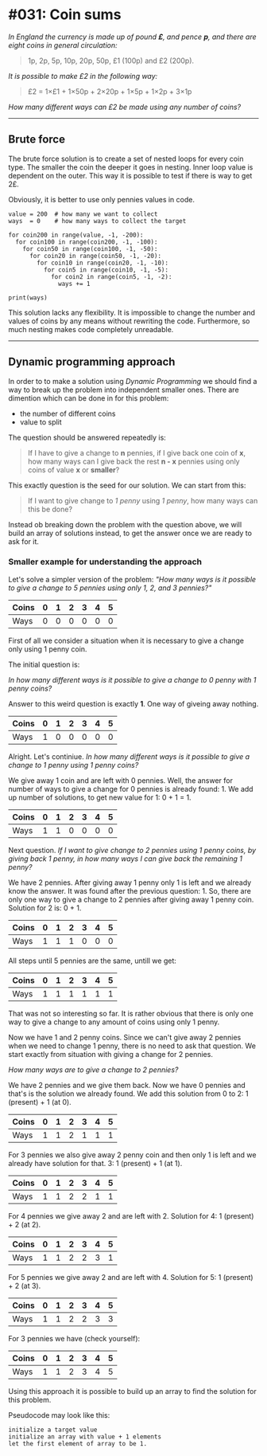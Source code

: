 # #031: Coin sums

*In England the currency is made up of pound **£**, and pence **p**, and there are eight coins in general circulation:*

> 1p, 2p, 5p, 10p, 20p, 50p, £1 (100p) and £2 (200p).

*It is possible to make £2 in the following way:*

> £2 = 1×£1 + 1×50p + 2×20p + 1×5p + 1×2p + 3×1p

*How many different ways can £2 be made using any number of coins?*

---

## Brute force

The brute force solution is to create a set of nested loops for every coin type. The smaller the coin the deeper it goes in nesting. Inner loop value is dependent on the outer. This way it is possible to test if there is way to get 2£.

Obviously, it is better to use only pennies values in code.

```
value = 200  # how many we want to collect
ways  = 0    # how many ways to collect the target

for coin200 in range(value, -1, -200):
  for coin100 in range(coin200, -1, -100):
    for coin50 in range(coin100, -1, -50):
      for coin20 in range(coin50, -1, -20):
        for coin10 in range(coin20, -1, -10):
          for coin5 in range(coin10, -1, -5):
            for coin2 in range(coin5, -1, -2):
              ways += 1

print(ways)
```

This solution lacks any flexibility. It is impossible to change the number and values of coins by any means without rewriting the code. Furthermore, so much nesting makes code completely unreadable.

---

## Dynamic programming approach

In order to to make a solution using *Dynamic Programming* we should find a way to break up the problem into independent smaller ones. There are dimention which can be done in for this problem:

- the number of different coins
- value to split

The question should be answered repeatedly is:

> If I have to give a change to **n** pennies, if I give back one coin of **x**, how many ways can I give back the rest **n - x** pennies using only coins of value **x** or **smaller**?

This exactly question is the seed for our solution. We can start from this:

> If I want to give change to *1 penny* using *1 penny*, how many ways can this be done?

Instead ob breaking down the problem with the question above, we will build an array of solutions instead, to get the answer once we are ready to ask for it.

### Smaller example for understanding the approach

Let's solve a simpler version of the problem: *"How many ways is it possible to give a change to 5 pennies using only 1, 2, and 3 pennies?"*

| Coins | 0 | 1 | 2 | 3 | 4 | 5 |
| ----- |---|---|---|---|---|---|
| Ways  | 0 | 0 | 0 | 0 | 0 | 0 |

First of all we consider a situation when it is necessary to give a change only using 1 penny coin. 

The initial question is:

*In how many different ways is it possible to give a change to 0 penny with 1 penny coins?*

Answer to this weird question is exactly **1**. One way of giveing away nothing. 

| Coins | 0 | 1 | 2 | 3 | 4 | 5 |
| ----- |---|---|---|---|---|---|
| Ways  | 1 | 0 | 0 | 0 | 0 | 0 |

Alright. Let's continiue. *In how many different ways is it possible to give a change to 1 penny using 1 penny coins?*

We give away 1 coin and are left with 0 pennies. Well, the answer for number of ways to give a change for 0 pennies is already found: 1. We add up number of solutions, to get new value for 1: 0 + 1 = 1.

| Coins | 0 | 1 | 2 | 3 | 4 | 5 |
| ----- |---|---|---|---|---|---|
| Ways  | 1 | 1 | 0 | 0 | 0 | 0 |

Next question. *If I want to give change to 2 pennies using 1 penny coins, by giving back 1 penny, in how many ways I can give back the remaining 1 penny?*

We have 2 pennies. After giving away 1 penny only 1 is left and we already know the answer. It was found after the previous question: 1. So, there are only one way to give a change to 2 pennies after giving away 1 penny coin. Solution for 2 is: 0 + 1.

| Coins | 0 | 1 | 2 | 3 | 4 | 5 |
| ----- |---|---|---|---|---|---|
| Ways  | 1 | 1 | 1 | 0 | 0 | 0 |

All steps until 5 pennies are the same, untill we get:

| Coins | 0 | 1 | 2 | 3 | 4 | 5 |
| ----- |---|---|---|---|---|---|
| Ways  | 1 | 1 | 1 | 1 | 1 | 1 |

That was not so interesting so far. It is rather obvious that there is only one way to give a change to any amount of coins using only 1 penny.

Now we have 1 and 2 penny coins.
Since we can't give away 2 pennies when we need to change 1 penny, there is no need to ask that question. We start exactly from situation with giving a change for 2 pennies.

*How many ways are to give a change to 2 pennies?*

We have 2 pennies and we give them back. Now we have 0 pennies and that's is the solution we already found. We add this solution from 0 to 2: 1 (present) + 1 (at 0).

| Coins | 0 | 1 | 2 | 3 | 4 | 5 |
| ----- |---|---|---|---|---|---|
| Ways  | 1 | 1 | 2 | 1 | 1 | 1 |

For 3 pennies we also give away 2 penny coin and then only 1 is left and we already have solution for that. 3: 1 (present) + 1 (at 1).

| Coins | 0 | 1 | 2 | 3 | 4 | 5 |
| ----- |---|---|---|---|---|---|
| Ways  | 1 | 1 | 2 | 2 | 1 | 1 |

For 4 pennies we give away 2 and are left with 2. Solution for 4: 1 (present) + 2 (at 2).

| Coins | 0 | 1 | 2 | 3 | 4 | 5 |
| ----- |---|---|---|---|---|---|
| Ways  | 1 | 1 | 2 | 2 | 3 | 1 |

For 5 pennies we give away 2 and are left with 4. Solution for 5: 1 (present) + 2 (at 3).

| Coins | 0 | 1 | 2 | 3 | 4 | 5 |
| ----- |---|---|---|---|---|---|
| Ways  | 1 | 1 | 2 | 2 | 3 | 3 |

For 3 pennies we have (check yourself):

| Coins | 0 | 1 | 2 | 3 | 4 | 5 |
| ----- |---|---|---|---|---|---|
| Ways  | 1 | 1 | 2 | 3 | 4 | 5 |

Using this approach it is possible to build up an array to find the solution for this problem. 

Pseudocode may look like this:

```
initialize a target value
initialize an array with value + 1 elements
let the first element of array to be 1.


```